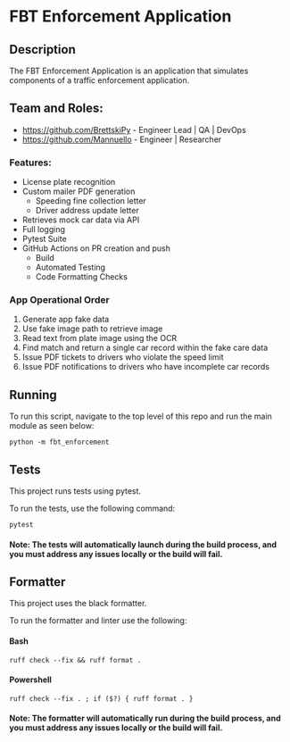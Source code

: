 # FBT Enforcement Application

## Description
The FBT Enforcement Application is an application that simulates components of a traffic enforcement application. 

## Team and Roles: 
- https://github.com/BrettskiPy - Engineer Lead | QA | DevOps
- https://github.com/Mannuello - Engineer | Researcher

### Features:
- License plate recognition
- Custom mailer PDF generation
    - Speeding fine collection letter
    - Driver address update letter
- Retrieves mock car data via API
- Full logging
- Pytest Suite
- GitHub Actions on PR creation and push
    - Build
    - Automated Testing
    - Code Formatting Checks  

### App Operational Order
1. Generate app fake data
2. Use fake image path to retrieve image
3. Read text from plate image using the OCR
4. Find match and return a single car record within the fake care data
5. Issue PDF tickets to drivers who violate the speed limit
6. Issue PDF notifications to drivers who have incomplete car records

## Running
To run this script, navigate to the top level of this repo and run the main module as seen below:

```
python -m fbt_enforcement
```

## Tests
This project runs tests using pytest.

To run the tests, use the following command:
```
pytest
```
#### Note: The tests will automatically launch during the build process, and you must address any issues locally or the build will fail.

## Formatter
This project uses the black formatter.

To run the formatter and linter use the following:

#### Bash
```
ruff check --fix && ruff format .
```
#### Powershell
```
ruff check --fix . ; if ($?) { ruff format . }
```
#### Note: The formatter will automatically run during the build process, and you must address any issues locally or the build will fail.
